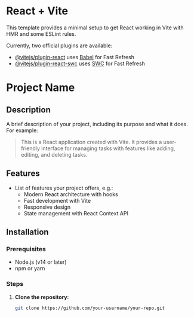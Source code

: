 # React + Vite

This template provides a minimal setup to get React working in Vite with HMR and some ESLint rules.

Currently, two official plugins are available:

- [@vitejs/plugin-react](https://github.com/vitejs/vite-plugin-react/blob/main/packages/plugin-react/README.md) uses [Babel](https://babeljs.io/) for Fast Refresh
- [@vitejs/plugin-react-swc](https://github.com/vitejs/vite-plugin-react-swc) uses [SWC](https://swc.rs/) for Fast Refresh
# Project Name

## Description

A brief description of your project, including its purpose and what it does. For example:
> This is a React application created with Vite. It provides a user-friendly interface for managing tasks with features like adding, editing, and deleting tasks.

## Features

- List of features your project offers, e.g.:
  - Modern React architecture with hooks
  - Fast development with Vite
  - Responsive design
  - State management with React Context API

## Installation

### Prerequisites

- Node.js (v14 or later)
- npm or yarn

### Steps

1. **Clone the repository:**
   ```bash
   git clone https://github.com/your-username/your-repo.git
